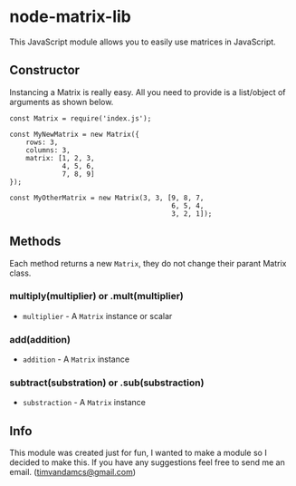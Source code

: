 # node-matrix-lib
This JavaScript module allows you to easily use matrices in JavaScript.

## Constructor
Instancing a Matrix is really easy. All you need to provide is a list/object of arguments as shown below.
```
const Matrix = require('index.js');

const MyNewMatrix = new Matrix({
	rows: 3,
	columns: 3,
	matrix: [1, 2, 3,
			 4, 5, 6,
			 7, 8, 9]
});

const MyOtherMatrix = new Matrix(3, 3, [9, 8, 7,
									  	6, 5, 4,
									  	3, 2, 1]);
```

## Methods

Each method returns a new `Matrix`, they do not change their parant Matrix class.

### multiply(multiplier) or .mult(multiplier)
* `multiplier` - A `Matrix` instance or scalar

### add(addition)
* `addition` - A `Matrix` instance

### subtract(substration) or .sub(substraction)
* `substraction` - A `Matrix` instance

## Info
This module was created just for fun, I wanted to make a module so I decided to make this. If you have any suggestions feel free to send me an email. (timvandamcs@gmail.com)